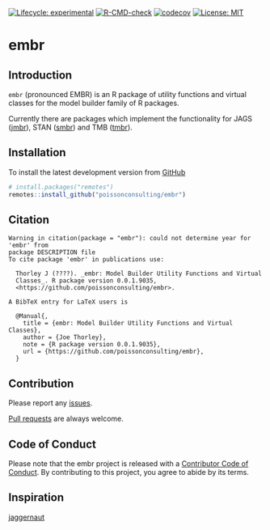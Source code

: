 
<!-- README.md is generated from README.Rmd. Please edit that file -->
<!-- badges: start -->

[![Lifecycle:
experimental](https://img.shields.io/badge/lifecycle-experimental-orange.svg)](https://lifecycle.r-lib.org/articles/stages.html#experimental)
[![R-CMD-check](https://github.com/poissonconsulting/embr/actions/workflows/R-CMD-check.yaml/badge.svg)](https://github.com/poissonconsulting/embr/actions/workflows/R-CMD-check.yaml)
[![codecov](https://codecov.io/github/poissonconsulting/embr/branch/main/graph/badge.svg?token=RSs3t4kgR0)](https://codecov.io/github/poissonconsulting/mbr)
[![License:
MIT](https://img.shields.io/badge/License-MIT-green.svg)](https://opensource.org/licenses/MIT)
<!-- badges: end -->

# embr

## Introduction

`embr` (pronounced EMBR) is an R package of utility functions and
virtual classes for the model builder family of R packages.

Currently there are packages which implement the functionality for JAGS
([jmbr](https://github.com/poissonconsulting/jmbr)), STAN
([smbr](https://github.com/poissonconsulting/smbr)) and TMB
([tmbr](https://github.com/poissonconsulting/tmbr)).

## Installation

To install the latest development version from
[GitHub](https://github.com/poissonconsulting/embr)

``` r
# install.packages("remotes")
remotes::install_github("poissonconsulting/embr")
```

## Citation

    Warning in citation(package = "embr"): could not determine year for 'embr' from
    package DESCRIPTION file
    To cite package 'embr' in publications use:

      Thorley J (????). _embr: Model Builder Utility Functions and Virtual
      Classes_. R package version 0.0.1.9035,
      <https://github.com/poissonconsulting/embr>.

    A BibTeX entry for LaTeX users is

      @Manual{,
        title = {embr: Model Builder Utility Functions and Virtual Classes},
        author = {Joe Thorley},
        note = {R package version 0.0.1.9035},
        url = {https://github.com/poissonconsulting/embr},
      }

## Contribution

Please report any
[issues](https://github.com/poissonconsulting/embr/issues).

[Pull requests](https://github.com/poissonconsulting/embr/pulls) are
always welcome.

## Code of Conduct

Please note that the embr project is released with a [Contributor Code
of
Conduct](https://contributor-covenant.org/version/2/0/CODE_OF_CONDUCT.html).
By contributing to this project, you agree to abide by its terms.

## Inspiration

[jaggernaut](https://github.com/poissonconsulting/jaggernaut)
